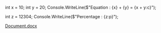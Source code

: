 int x = 10;
int y = 20;
Console.WriteLine($"Equation : {x} + {y} = {x + y:c}");

int z = 12304;
Console.WriteLine($"Percentage : {z:p}");


[Document.docx](https://github.com/user-attachments/files/21556252/Document.docx)
